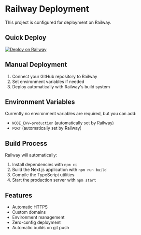 # Railway Deployment

This project is configured for deployment on Railway.

## Quick Deploy

[![Deploy on Railway](https://railway.app/button.svg)](https://railway.app/template/your-template-id)

## Manual Deployment

1. Connect your GitHub repository to Railway
2. Set environment variables if needed
3. Deploy automatically with Railway's build system

## Environment Variables

Currently no environment variables are required, but you can add:

- `NODE_ENV=production` (automatically set by Railway)
- `PORT` (automatically set by Railway)

## Build Process

Railway will automatically:
1. Install dependencies with `npm ci`
2. Build the Next.js application with `npm run build`
3. Compile the TypeScript utilities
4. Start the production server with `npm start`

## Features

- Automatic HTTPS
- Custom domains
- Environment management
- Zero-config deployment
- Automatic builds on git push

